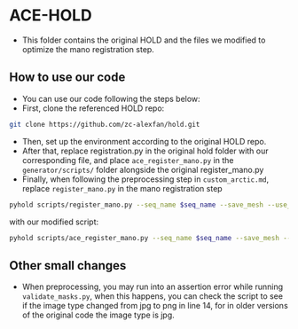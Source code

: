 
# ACE-HOLD
 * This folder contains the original HOLD and the files we modified to optimize the mano registration step.
## How to use our code
 * You can use our code following the steps below:
 * First, clone the referenced HOLD repo:
 ```bash
 git clone https://github.com/zc-alexfan/hold.git
```
* Then, set up the environment according to the original HOLD repo.
* After that, replace registration.py in the original hold folder with our corresponding file, and place `ace_register_mano.py` in the `generator/scripts/` folder alongside the original register_mano.py
* Finally, when following the preprocessing step in `custom_arctic.md`, replace `register_mano.py` in the mano registration step
```bash
pyhold scripts/register_mano.py --seq_name $seq_name --save_mesh --use_beta_loss
```
with our modified script:
```bash
pyhold scripts/ace_register_mano.py --seq_name $seq_name --save_mesh --use_beta_loss
```

## Other small changes
* When preprocessing, you may run into an assertion error while running `validate_masks.py`, when this
happens, you can check the script to see if the image type changed from jpg to png in line 14, for in older versions of the original code the image type is jpg.

